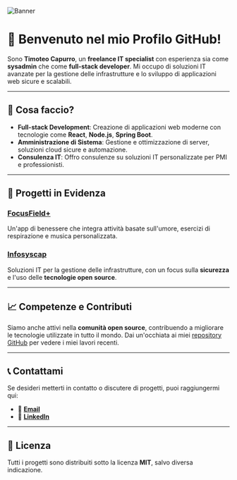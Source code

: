 ![Banner](https://www.infosyscap.net/assets/images/banner.png)

# 👋 Benvenuto nel mio Profilo GitHub!

Sono **Timoteo Capurro**, un **freelance IT specialist** con esperienza sia come **sysadmin** che come **full-stack developer**. Mi occupo di soluzioni IT avanzate per la gestione delle infrastrutture e lo sviluppo di applicazioni web sicure e scalabili.

---

## 🌱 Cosa faccio?

- **Full-stack Development**: Creazione di applicazioni web moderne con tecnologie come **React**, **Node.js**, **Spring Boot**.
- **Amministrazione di Sistema**: Gestione e ottimizzazione di server, soluzioni cloud sicure e automazione.
- **Consulenza IT**: Offro consulenze su soluzioni IT personalizzate per PMI e professionisti.

---

## 🔧 Progetti in Evidenza

### [FocusField+](https://www.focusfield.it)
Un'app di benessere che integra attività basate sull'umore, esercizi di respirazione e musica personalizzata.

### [Infosyscap](https://www.infosyscap.net)
Soluzioni IT per la gestione delle infrastrutture, con un focus sulla **sicurezza** e l'uso delle **tecnologie open source**.

---

## 📈 Competenze e Contributi

Siamo anche attivi nella **comunità open source**, contribuendo a migliorare le tecnologie utilizzate in tutto il mondo. Dai un'occhiata ai miei [repository GitHub](https://github.com/capurrot) per vedere i miei lavori recenti.

---

## 📞 Contattami

Se desideri metterti in contatto o discutere di progetti, puoi raggiungermi qui:

- 📧 **[Email](mailto:timoteo@infosyscap.net)**
- 💼 **[LinkedIn](https://www.linkedin.com/in/timoteo-capurro)**

---

## 📝 Licenza

Tutti i progetti sono distribuiti sotto la licenza **MIT**, salvo diversa indicazione.



